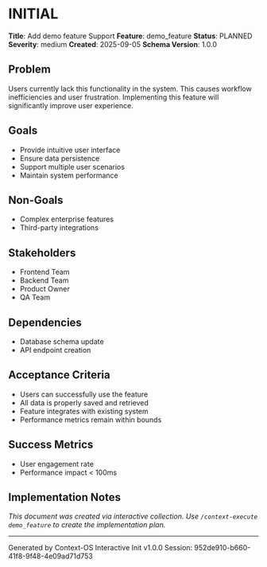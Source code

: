 # INITIAL

**Title**: Add demo feature Support
**Feature**: demo_feature
**Status**: PLANNED
**Severity**: medium
**Created**: 2025-09-05
**Schema Version**: 1.0.0

## Problem

Users currently lack this functionality in the system. This causes workflow inefficiencies and user frustration. Implementing this feature will significantly improve user experience.

## Goals

- Provide intuitive user interface
- Ensure data persistence
- Support multiple user scenarios
- Maintain system performance

## Non-Goals

- Complex enterprise features
- Third-party integrations

## Stakeholders

- Frontend Team
- Backend Team
- Product Owner
- QA Team

## Dependencies

- Database schema update
- API endpoint creation

## Acceptance Criteria

- Users can successfully use the feature
- All data is properly saved and retrieved
- Feature integrates with existing system
- Performance metrics remain within bounds

## Success Metrics

- User engagement rate
- Performance impact < 100ms

## Implementation Notes

_This document was created via interactive collection. Use `/context-execute demo_feature` to create the implementation plan._

---
Generated by Context-OS Interactive Init v1.0.0
Session: 952de910-b660-41f8-9f48-4e09ad71d753